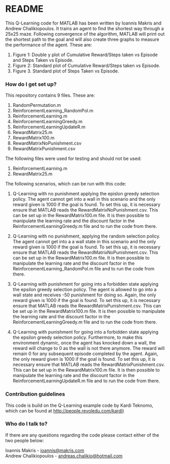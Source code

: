 # README #

This Q-Learning code for MATLAB has been written by Ioannis Makris and Andrew Chalikiopoulos. It trains an agent to find the shortest way through a 25x25 maze. Following convergence of the algorithm, MATLAB will print out the shortest path to the goal and will also create three graphs to measure the performance of the agent. These are:

1. Figure 1: Double y plot of Cumulative Reward/Steps taken vs Episode and Steps Taken vs Episode. 
2. Figure 2: Standard plot of Cumulative Reward/Steps taken vs Episode.
3. Figure 3. Standard plot of Steps Taken vs Episode.


### How do I get set up? ###

This repository contains 9 files. These are: 

1. RandomPermutation.m
2. ReinforcementLearning_RandomPol.m
3. ReinforcementLearning.m
4. ReinforcementLearningGreedy.m
5. ReinforcementLearningUpdateR.m
6. RewardMatrix25.m
7. RewardMatrix100.m
8. RewardMatrixNoPunishment.csv
9. RewardMatrixPunishment.csv

The following files were used for testing and should not be used:

1. ReinforcementLearning.m
2. RewardMatrix25.m

The following scenarios, which can be run with this code:

1. Q-Learning with no punishment applying the epislon greedy selection policy. The agent cannot get into a wall in this scenario and the only reward given is 1000 if the goal is found. To set this up, it is necessary ensure that MATLAB reads the RewardMatrixNoPunishment.csv. This can be set up in the RewardMatrix100.m file. It is then possible to manipulate the learning rate and the discount factor in the ReinforcementLearningGreedy.m file and to run the code from there. 

2. Q-Learning with no punishment, applying the random selection policy. The agent cannot get into a a wall state in this scenario and the only reward given is 1000 if the goal is found. To set this up, it is necessary ensure that MATLAB reads the RewardMatrixNoPunishment.csv. This can be set up in the RewardMatrix100.m file. It is then possible to manipulate the learning rate and the discount factor in the ReinforcementLearning_RandomPol.m file and to run the code from there. 

3. Q-Learning with punishment for going into a forbidden state applying the epsilon greedy selection policy. The agent is allowed to go into a wall state and receives -50 punishment for doing so. Again, the only reward given is 1000 if the goal is found. To set this up, it is necessary ensure that MATLAB reads the RewardMatrixPunishment.csv. This can be set up in the RewardMatrix100.m file. It is then possible to manipulate the learning rate and the discount factor in the ReinforcementLearningGreedy.m file and to run the code from there. 

4. Q-Learning with punishment for going into a forbidden state applying the epsilon greedy selection policy. Furthermore, to make this environment dynamic, once the agent has knocked down a wall, the reward will change to 0 as the wall is not there anymore. The reward will remain 0 for any subsequent episode completed by the agent. Again, the only reward given is 1000 if the goal is found. To set this up, it is necessary ensure that MATLAB reads the RewardMatrixPunishment.csv. This can be set up in the RewardMatrix100.m file. It is then possible to manipulate the learning rate and the discount factor in the ReinforcementLearningUpdateR.m file and to run the code from there. 

### Contribution guidelines ###

This code is build on the Q-Learning example code by Kardi Teknomo, which can be found at [http://people.revoledu.com/kardi)](http://people.revoledu.com/kardi)

### Who do I talk to? ###

If there are any questions regarding the code please contact either of the two people below:

Ioannis Makris - [ioannis@makris.com](ioannis@makris.com)<br> 
Andrew Chalikiopoulos - [andreas.chalikio@hotmail.com](andreas.chalikio@hotmail.com)